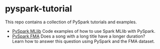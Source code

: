 # pyspark-tutorial
This repo contains a collection of PySpark tutorials and examples.

- [PySpark MLlib](pyspark-ml.ipynb)
  Code examples of how to use Spark MLlib with PySpark.
- [PySpark FMA](pyspark_fma.ipynb)
  Does a song with a long title have a longer duration? Learn how to answer this question using PySpark and the FMA dataset.

